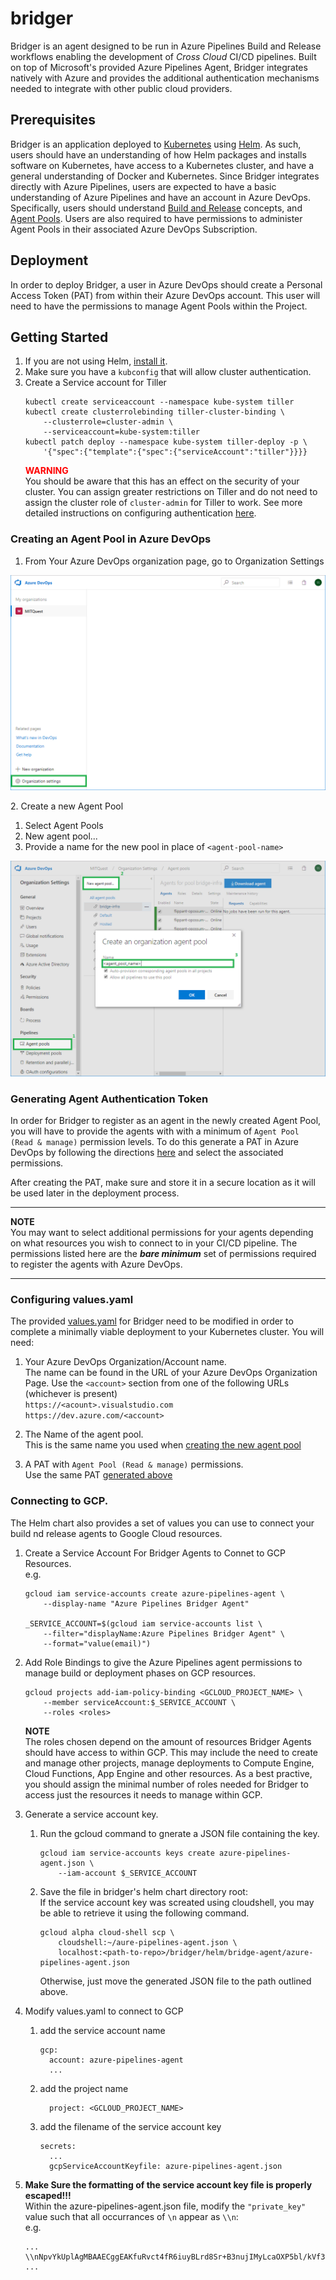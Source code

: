 # bridger
Bridger is an agent designed to be run in Azure Pipelines Build and Release workflows enabling
the development of _Cross Cloud_ CI/CD pipelines. Built on top of Microsoft's provided Azure
Pipelines Agent, Bridger integrates natively with Azure and provides the additional authentication
mechanisms needed to integrate with other public cloud providers.

## Prerequisites
Bridger is an application deployed to [Kubernetes](http://kubernetes.io) using [Helm](https://helm.sh).
As such, users should have an understanding of how Helm packages and installs software on Kubernetes,
have access to a Kubernetes cluster, and have a general understanding of Docker and Kubernetes. Since
Bridger integrates directly with Azure Pipelines, users are expected to have a basic
understanding of Azure Pipelines and have an account in Azure DevOps. Specifically, users should understand
[Build and Release](https://docs.microsoft.com/en-us/azure/devops/pipelines/agents/agents)
concepts, and [Agent Pools](https://docs.microsoft.com/en-us/azure/devops/pipelines/agents/pools-queues).
Users are also required to have permissions to administer Agent Pools in their associated Azure DevOps
Subscription.

## Deployment
In order to deploy Bridger, a user in Azure DevOps should create a Personal Access Token (PAT)
from within their Azure DevOps account. This user will need to have the permissions to manage
Agent Pools within the Project.

## Getting Started
1. If you are not using Helm, [install it](https://github.com/helm/helm#install).
1. Make sure you have a `kubconfig` that will allow cluster authentication.
1. Create a Service account for Tiller
   ```
   kubectl create serviceaccount --namespace kube-system tiller
   kubectl create clusterrolebinding tiller-cluster-binding \
       --clusterrole=cluster-admin \
       --serviceaccount=kube-system:tiller
   kubectl patch deploy --namespace kube-system tiller-deploy -p \
       '{"spec":{"template":{"spec":{"serviceAccount":"tiller"}}}}
   ```
   <span style="color:red">**WARNING**</span>  
   You should be aware that this has an effect on the security of your cluster. You can assign greater
   restrictions on Tiller and do not need to assign the cluster role of `cluster-admin` for Tiller to
   work. See more detailed instructions on configuring authentication
   [here](https://github.com/helm/helm/blob/master/docs/rbac.md).


### Creating an Agent Pool in Azure DevOps
1. From Your Azure DevOps organization page, go to Organization Settings  

![Organization Settings](./docs/_static/org_settings.png)

<a href="" id="creating_new_agent_pool"></a>
2. Create a new Agent Pool  
   1. Select Agent Pools
   1. New agent pool...
   1. Provide a name for the new pool in place of `<agent-pool-name>`

![Creating a new Agent Pool in Azure DevOps](./docs/_static/create_agent_pool.png)

<a href="" id="generating_agent_pat"></a>
### Generating Agent Authentication Token
In order for Bridger to register as an agent in the newly created Agent Pool, you will
have to provide the agents with with a minimum of `Agent Pool (Read & manage)` permission levels. To do
this generate a PAT in Azure DevOps by following the directions
[here](https://docs.microsoft.com/en-us/azure/devops/organizations/accounts/use-personal-access-tokens-to-authenticate?view=azure-devops#create-personal-access-tokens-to-authenticate-access)
and select the associated permissions.

After creating the PAT, make sure and store it in a secure location as it will be used later in the
deployment process.

-----

**NOTE**  
You may want to select additional permissions for your agents depending on what resources you
wish to connect to in your CI/CD pipeline. The permissions listed here are the **_bare minimum_**
set of permissions required to register the agents with Azure DevOps.

----

### Configuring values.yaml
The provided [values.yaml](./helm/bridge-agent) for Bridger need to be modified in order to complete
a minimally viable deployment to your Kubernetes cluster. You will need:

1. Your Azure DevOps Organization/Account name.  
   The name can be found in the URL of your Azure DevOps Organization Page. Use the `<account>` section
   from one of the following URLs (whichever is present)  
   `https://<acount>.visualstudio.com`  
   `https://dev.azure.com/<account>`

2. The Name of the agent pool.  
   This is the same name you used when [creating the new agent pool](#create_new_agent_pool)

3. A PAT with `Agent Pool (Read & manage)` permissions.  
   Use the same PAT [generated above](#generating_agent_pat)

### Connecting to GCP.
The Helm chart also provides a set of values you can use to connect your build nd release agents to 
Google Cloud resources.

1. Create a Service Account For Bridger Agents to Connet to GCP Resources.  
   e.g.  
   ```
   gcloud iam service-accounts create azure-pipelines-agent \
       --display-name "Azure Pipelines Bridger Agent"

   _SERVICE_ACCOUNT=$(gcloud iam service-accounts list \
       --filter="displayName:Azure Pipelines Bridger Agent" \
       --format="value(email)")
   ```

2. Add Role Bindings to give the Azure Pipelines agent permissions to manage build or deployment
   phases on GCP resources.
   ```
   gcloud projects add-iam-policy-binding <GCLOUD_PROJECT_NAME> \
       --member serviceAccount:$_SERVICE_ACCOUNT \
       --roles <roles>
   ```
   **NOTE**  
   The roles chosen depend on the amount of resources Bridger Agents should have access to within GCP.
   This may include the need to create and manage other projects, manage deployments to Compute Engine,
   Cloud Functions, App Engine and other resources. As a best practive, you should assign the minimal
   number of roles needed for Bridger to access just the resources it needs to manage within GCP.

3. Generate a service account key.
   1. Run the gcloud command to gnerate a JSON file containing the key.
      ```
      gcloud iam service-accounts keys create azure-pipelines-agent.json \
          --iam-account $_SERVICE_ACCOUNT
      ```
   2. Save the file in bridger's helm chart directory root:  
      If the service account key was screated using cloudshell, you may be able to retrieve it
      using the following command.
      ```
      gcloud alpha cloud-shell scp \
          cloudshell:~/aure-pipelines-agent.json \
          localhost:<path-to-repo>/bridger/helm/bridge-agent/azure-pipelines-agent.json
      ```
      Otherwise, just move the generated JSON file to the path outlined above.

4. Modify values.yaml to connect to GCP
   1. add the service account name
      ```
      gcp:
        account: azure-pipelines-agent
        ...
      ```
   2. add the project name
      ```
        project: <GCLOUD_PROJECT_NAME>
      ```
   3. add the filename of the service account key
      ```
      secrets:
        ...
        gcpServiceAccountKeyfile: azure-pipelines-agent.json
      ```

5. **Make Sure the formatting of the service account key file is properly escaped!!!**  
   Within the azure-pipelines-agent.json file, modify the `"private_key"` value such that all
   occurrances of `\n` appear as `\\n`:  
   e.g.  
   ```
   ...
   \\nNpvYkUplAgMBAAECggEAKfuRvct4fR6iuyBLrd8Sr+B3nujIMyLcaOXP5bl/kVf3\\nJq+L5muWY/lntS9p
   ...
   ```
